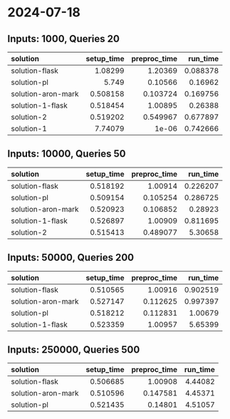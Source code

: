 # 2024-07-18

## Inputs: 1000, Queries 20

| solution           |   setup_time |   preproc_time |   run_time |
|:-------------------|-------------:|---------------:|-----------:|
| solution-flask     |     1.08299  |       1.20369  |   0.088378 |
| solution-pl        |     5.749    |       0.10566  |   0.16962  |
| solution-aron-mark |     0.508158 |       0.103724 |   0.169756 |
| solution-1-flask   |     0.518454 |       1.00895  |   0.26388  |
| solution-2         |     0.519202 |       0.549967 |   0.677897 |
| solution-1         |     7.74079  |       1e-06    |   0.742666 |

## Inputs: 10000, Queries 50

| solution           |   setup_time |   preproc_time |   run_time |
|:-------------------|-------------:|---------------:|-----------:|
| solution-flask     |     0.518192 |       1.00914  |   0.226207 |
| solution-pl        |     0.509154 |       0.105254 |   0.286725 |
| solution-aron-mark |     0.520923 |       0.106852 |   0.28923  |
| solution-1-flask   |     0.526897 |       1.00909  |   0.811695 |
| solution-2         |     0.515413 |       0.489077 |   5.30658  |

## Inputs: 50000, Queries 200

| solution           |   setup_time |   preproc_time |   run_time |
|:-------------------|-------------:|---------------:|-----------:|
| solution-flask     |     0.510565 |       1.00916  |   0.902519 |
| solution-aron-mark |     0.527147 |       0.112625 |   0.997397 |
| solution-pl        |     0.518212 |       0.112831 |   1.00679  |
| solution-1-flask   |     0.523359 |       1.00957  |   5.65399  |

## Inputs: 250000, Queries 500

| solution           |   setup_time |   preproc_time |   run_time |
|:-------------------|-------------:|---------------:|-----------:|
| solution-flask     |     0.506685 |       1.00908  |    4.44082 |
| solution-aron-mark |     0.510596 |       0.147581 |    4.45371 |
| solution-pl        |     0.521435 |       0.14801  |    4.51057 |